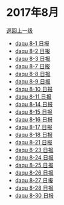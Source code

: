 # 2017年8月

<a href="/#/days/2017/index">返回上一级</a>

- <a href="/#/days/2017/08/daqu-8-1">daqu 8-1 日报</a>
- <a href="/#/days/2017/08/daqu-8-2">daqu 8-2 日报</a>
- <a href="/#/days/2017/08/daqu-8-3">daqu 8-3 日报</a>
- <a href="/#/days/2017/08/daqu-8-7">daqu 8-7 日报</a>
- <a href="/#/days/2017/08/daqu-8-8">daqu 8-8 日报</a>
- <a href="/#/days/2017/08/daqu-8-9">daqu 8-9 日报</a>
- <a href="/#/days/2017/08/daqu-8-10">daqu 8-10 日报</a>
- <a href="/#/days/2017/08/daqu-8-11">daqu 8-11 日报</a>
- <a href="/#/days/2017/08/daqu-8-14">daqu 8-14 日报</a>
- <a href="/#/days/2017/08/daqu-8-15">daqu 8-15 日报</a>
- <a href="/#/days/2017/08/daqu-8-16">daqu 8-16 日报</a>
- <a href="/#/days/2017/08/daqu-8-17">daqu 8-17 日报</a>
- <a href="/#/days/2017/08/daqu-8-18">daqu 8-18 日报</a>
- <a href="/#/days/2017/08/daqu-8-21">daqu 8-21 日报</a>
- <a href="/#/days/2017/08/daqu-8-23">daqu 8-23 日报</a>
- <a href="/#/days/2017/08/daqu-8-24">daqu 8-24 日报</a>
- <a href="/#/days/2017/08/daqu-8-25">daqu 8-25 日报</a>
- <a href="/#/days/2017/08/daqu-8-26">daqu 8-26 日报</a>
- <a href="/#/days/2017/08/daqu-8-27">daqu 8-27 日报</a>
- <a href="/#/days/2017/08/daqu-8-28">daqu 8-28 日报</a>
- <a href="/#/days/2017/08/daqu-8-30">daqu 8-30 日报</a>
